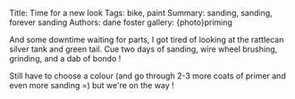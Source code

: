 Title: Time for a new look
Tags: bike, paint
Summary: sanding, sanding, forever sanding
Authors: dane foster
gallery: {photo}priming

And some downtime waiting for parts, I got tired of looking at the rattlecan silver tank and green tail. Cue two days of sanding, wire wheel brushing, grinding, and a dab of bondo !

Still have to choose a colour (and go through 2-3 more coats of primer and even more sanding =\) but we're on the way !

